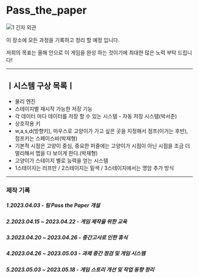 # Pass_the_paper

![1 긴자 외관](https://user-images.githubusercontent.com/132584735/236255992-79ce179e-d6fe-483f-9aac-c5936b8d14f0.jpg)
 
 

이 장소에 모든 과정을 기록하고 정리 할 예정 입니다.

저희의 목표는 올해 안으로 이 게임을 완성 하는 것이기에 최대한 많은 노력 부탁 드립니다!

-----------------------------------------------

## ㅣ시스템 구상 목록ㅣ
- 물리 엔진
- 스테이지별 재시작 가능한 저장 기능
- 각 데이터 마다 데이터를 저장 할 수 있는 시스템 - 자동 저장 시스템(박서준)
- 상호작용 키
- w,a,s,d(방향키), 마우스로 고양이가 가고 싶은 곳을 지정해서 점프(이거는 후반), 점프키는 스페이스바(박재형)
- 기본적 시점은 고양이 중심, 중요한 퍼즐에는 고양이가 시점이 아닌 시점을 조금 더 멀리해서 맵을 다 보이게 한다.(박재형)
- 고양이가 스테이지 별로 능력을 얻는 시스템
- 1스테이지는 러프만 / 2스테이지는 밑색 / 3스테이지에서는 명암 추가 방식 

----------------------------------------------

### 제작 기록
##### 1.2023.04.03 - 팀 Pass the Paper 개설   
##### 2.2023.04.15 ~ 2023.04.22 - 게임 제작을 위한 교육   
##### 3.2023.04.20 ~ 2023.04.26 - 중간고사로 인한 휴식   
##### 4.2023.04.26 ~ 2023.05.03 - 과제 중간 점검 및 게임 시스템    
##### 5.2023.05.03 ~ 2023.05.18 - 게임 스토리 개선 및 작업 동향 정리

